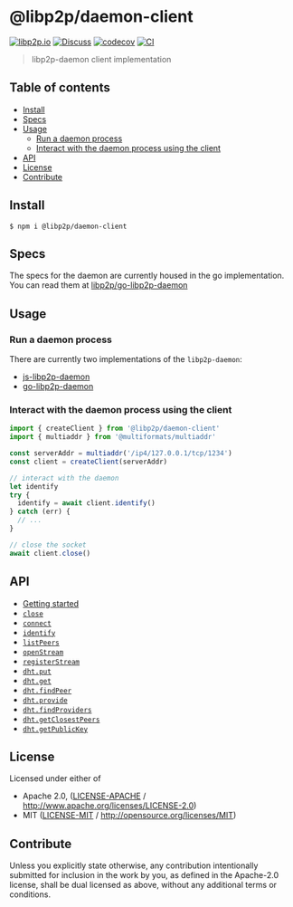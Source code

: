 # @libp2p/daemon-client <!-- omit in toc -->

[![libp2p.io](https://img.shields.io/badge/project-libp2p-yellow.svg?style=flat-square)](http://libp2p.io/)
[![Discuss](https://img.shields.io/discourse/https/discuss.libp2p.io/posts.svg?style=flat-square)](https://discuss.libp2p.io)
[![codecov](https://img.shields.io/codecov/c/github/libp2p/js-libp2p-daemon.svg?style=flat-square)](https://codecov.io/gh/libp2p/js-libp2p-daemon)
[![CI](https://img.shields.io/github/workflow/status/libp2p/js-libp2p-daemon/test%20&%20maybe%20release/master?style=flat-square)](https://github.com/libp2p/js-libp2p-daemon/actions/workflows/js-test-and-release.yml)

> libp2p-daemon client implementation

## Table of contents <!-- omit in toc -->

- [Install](#install)
- [Specs](#specs)
- [Usage](#usage)
  - [Run a daemon process](#run-a-daemon-process)
  - [Interact with the daemon process using the client](#interact-with-the-daemon-process-using-the-client)
- [API](#api)
- [License](#license)
- [Contribute](#contribute)

## Install

```console
$ npm i @libp2p/daemon-client
```

## Specs

The specs for the daemon are currently housed in the go implementation. You can read them at [libp2p/go-libp2p-daemon](https://github.com/libp2p/go-libp2p-daemon/blob/master/specs/README.md)

## Usage

### Run a daemon process

There are currently two implementations of the `libp2p-daemon`:

- [js-libp2p-daemon](https://github.com/libp2p/js-libp2p-daemon)
- [go-libp2p-daemon](https://github.com/libp2p/go-libp2p-daemon)

### Interact with the daemon process using the client

```js
import { createClient } from '@libp2p/daemon-client'
import { multiaddr } from '@multiformats/multiaddr'

const serverAddr = multiaddr('/ip4/127.0.0.1/tcp/1234')
const client = createClient(serverAddr)

// interact with the daemon
let identify
try {
  identify = await client.identify()
} catch (err) {
  // ...
}

// close the socket
await client.close()
```

## API

- [Getting started](API.md#getting-started)
- [`close`](API.md#close)
- [`connect`](API.md#connect)
- [`identify`](API.md#identify)
- [`listPeers`](API.md#listPeers)
- [`openStream`](API.md#openStream)
- [`registerStream`](API.md#registerStream)
- [`dht.put`](API.md#dht.put)
- [`dht.get`](API.md#dht.get)
- [`dht.findPeer`](API.md#dht.findPeer)
- [`dht.provide`](API.md#dht.provide)
- [`dht.findProviders`](API.md#dht.findProviders)
- [`dht.getClosestPeers`](API.md#dht.getClosestPeers)
- [`dht.getPublicKey`](API.md#dht.getPublicKey)

## License

Licensed under either of

- Apache 2.0, ([LICENSE-APACHE](LICENSE-APACHE) / <http://www.apache.org/licenses/LICENSE-2.0>)
- MIT ([LICENSE-MIT](LICENSE-MIT) / <http://opensource.org/licenses/MIT>)

## Contribute

Unless you explicitly state otherwise, any contribution intentionally submitted for inclusion in the work by you, as defined in the Apache-2.0 license, shall be dual licensed as above, without any additional terms or conditions.
